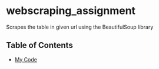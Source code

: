 # webscraping_assignment
Scrapes the table in given url using the BeautifulSoup library

## Table of Contents

- [My Code]((https://github.com/nherrera1370/webscraping_assignment/blob/fb511410d21ad8f780fdd9fd8e79a457eca329aa/Web%20Scraping%20Assignment%20.ipynb)https://github.com/nherrera1370/webscraping_assignment/blob/fb511410d21ad8f780fdd9fd8e79a457eca329aa/Web%20Scraping%20Assignment%20.ipynb)

